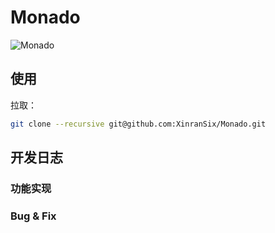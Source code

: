 # Monado

![Monado](https://www.xenoserieswiki.org/w/images/a/a4/XC1DE_weapon_render_wp1401.png)

## 使用

拉取：

```bash
git clone --recursive git@github.com:XinranSix/Monado.git    
```

## 开发日志

### 功能实现

### Bug & Fix
